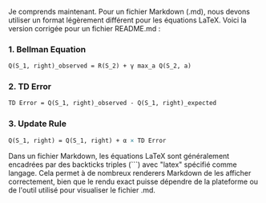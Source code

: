 Je comprends maintenant. Pour un fichier Markdown (.md), nous devons utiliser un format légèrement différent pour les équations LaTeX. Voici la version corrigée pour un fichier README.md :

### 1. Bellman Equation

```latex
Q(S_1, right)_observed = R(S_2) + γ max_a Q(S_2, a)
```

### 2. TD Error

```latex
TD Error = Q(S_1, right)_observed - Q(S_1, right)_expected
```

### 3. Update Rule

```latex
Q(S_1, right) = Q(S_1, right) + α × TD Error
```

Dans un fichier Markdown, les équations LaTeX sont généralement encadrées par des backticks triples (```) avec "latex" spécifié comme langage. Cela permet à de nombreux renderers Markdown de les afficher correctement, bien que le rendu exact puisse dépendre de la plateforme ou de l'outil utilisé pour visualiser le fichier .md.
